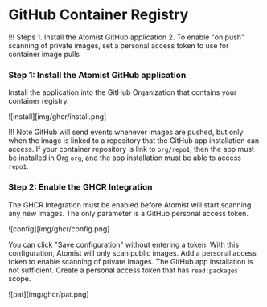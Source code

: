# GitHub Container Registry

!!! Steps
    1. Install the Atomist GitHub application
    2. To enable "on push" scanning of private images, set a personal access token to use for container image pulls

### Step 1:  Install the Atomist GitHub application

Install the application into the GitHub Organization that contains your container registry.

![install][img/ghcr/install.png]

!!! Note
    GitHub will send events whenever images are pushed, but only when the image is linked to a repository that 
    the GitHub app installation can access.  If your container repository is link to `org/repo1`, then the app must be
    installed in Org `org`, and the app installation must be able to access `repo1`.

### Step 2:  Enable the GHCR Integration  

The GHCR Integration must be enabled before Atomist will start scanning any new Images.  The only parameter is a GitHub 
personal access token.

![config][img/ghcr/config.png]

You can click "Save configuration" without entering a token.  With this configuration, Atomist will only scan public images.
Add a personal access token to enable scanning of private Images.  The GitHub app installation is not sufficient.
Create a personal access token that has `read:packages` scope.

![pat][img/ghcr/pat.png]

